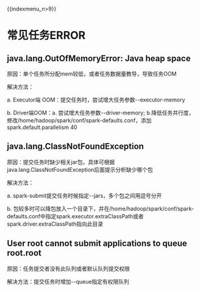 {{indexmenu_n>9}}

# 常见任务ERROR

## java.lang.OutOfMemoryError: Java heap space

原因：单个任务所分配mem较低，或者任务数据量教导，导致任务OOM

解决方法：

a. Executor端 OOM：提交任务时，尝试增大任务参数--executor-memory

b. Driver端OOM：a. 尝试增大任务参数--driver-memory;
b.降低任务并行度，修改/home/hadoop/spark/conf/spark-defaults.conf，添加spark.default.parallelism
40

## java.lang.ClassNotFoundException

原因：提交任务时缺少相关jar包，具体可根据java.lang.ClassNotFoundException后面提示分析缺少哪个包

解决方法：

a. spark-submit提交任务时候指定--jars，多个包之间用逗号分开

b.
包较多时可以降包放入一个目录下，并在/home/hadoop/spark/conf/spark-defaults.conf中指定spark.executor.extraClassPath或者spark.driver.extraClassPath指向此目录

## User root cannot submit applications to queue root.root

原因：任务提交者没有此队列或者默认队列提交权限

解决方法：提交任务时增加--queue指定有权限队列
